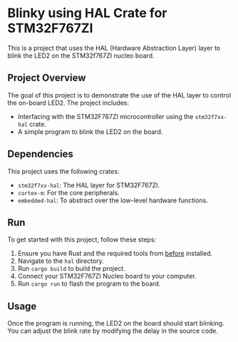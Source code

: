 # Blinky using HAL Crate for STM32F767ZI

This is a project that uses the HAL (Hardware Abstraction Layer) layer to blink the LED2 on the STM32f767ZI nucleo board.

## Project Overview

The goal of this project is to demonstrate the use of the HAL layer to control the on-board LED2. The project includes:

- Interfacing with the STM32F767ZI microcontroller using the `stm32f7xx-hal` crate.
- A simple program to blink the LED2 on the board.

## Dependencies

This project uses the following crates:

- `stm32f7xx-hal`: The HAL layer for STM32F767ZI.
- `cortex-m`: For the core peripherals.
- `embedded-hal`: To abstract over the low-level hardware functions.

## Run

To get started with this project, follow these steps:

1. Ensure you have Rust and the required tools from [before](../README.md) installed.
2. Navigate to the `hal` directory.
3. Run `cargo build` to build the project.
4. Connect your STM32F767ZI Nucleo board to your computer.
5. Run `cargo run` to flash the program to the board.

## Usage

Once the program is running, the LED2 on the board should start blinking. You can adjust the blink rate by modifying the delay in the source code.
